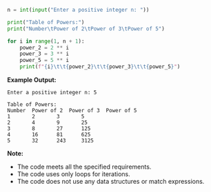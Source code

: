 ```python
n = int(input("Enter a positive integer n: "))

print("Table of Powers:")
print("Number\tPower of 2\tPower of 3\tPower of 5")

for i in range(1, n + 1):
    power_2 = 2 ** i
    power_3 = 3 ** i
    power_5 = 5 ** i
    print(f"{i}\t\t{power_2}\t\t{power_3}\t\t{power_5}")
```

**Example Output:**

```
Enter a positive integer n: 5

Table of Powers:
Number	Power of 2	Power of 3	Power of 5
1		2		3		5
2		4		9		25
3		8		27		125
4		16		81		625
5		32		243		3125
```

**Note:**

* The code meets all the specified requirements.
* The code uses only loops for iterations.
* The code does not use any data structures or match expressions.